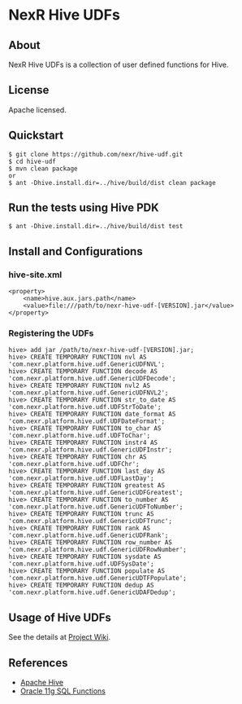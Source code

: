 # NexR Hive UDFs

## About
NexR Hive UDFs is a collection of user defined functions for Hive.

## License
Apache licensed.

## Quickstart
    $ git clone https://github.com/nexr/hive-udf.git
    $ cd hive-udf
    $ mvn clean package
    or
    $ ant -Dhive.install.dir=../hive/build/dist clean package

## Run the tests using Hive PDK
    $ ant -Dhive.install.dir=../hive/build/dist test

## Install and Configurations
### hive-site.xml
    <property>
        <name>hive.aux.jars.path</name>
        <value>file:///path/to/nexr-hive-udf-[VERSION].jar</value>
    </property>

### Registering the UDFs
    hive> add jar /path/to/nexr-hive-udf-[VERSION].jar;
    hive> CREATE TEMPORARY FUNCTION nvl AS 'com.nexr.platform.hive.udf.GenericUDFNVL';
    hive> CREATE TEMPORARY FUNCTION decode AS 'com.nexr.platform.hive.udf.GenericUDFDecode';
    hive> CREATE TEMPORARY FUNCTION nvl2 AS 'com.nexr.platform.hive.udf.GenericUDFNVL2';
    hive> CREATE TEMPORARY FUNCTION str_to_date AS 'com.nexr.platform.hive.udf.UDFStrToDate';
    hive> CREATE TEMPORARY FUNCTION date_format AS 'com.nexr.platform.hive.udf.UDFDateFormat';
    hive> CREATE TEMPORARY FUNCTION to_char AS 'com.nexr.platform.hive.udf.UDFToChar';
    hive> CREATE TEMPORARY FUNCTION instr4 AS 'com.nexr.platform.hive.udf.GenericUDFInstr';
    hive> CREATE TEMPORARY FUNCTION chr AS 'com.nexr.platform.hive.udf.UDFChr';
    hive> CREATE TEMPORARY FUNCTION last_day AS 'com.nexr.platform.hive.udf.UDFLastDay';
    hive> CREATE TEMPORARY FUNCTION greatest AS 'com.nexr.platform.hive.udf.GenericUDFGreatest';
    hive> CREATE TEMPORARY FUNCTION to_number AS 'com.nexr.platform.hive.udf.GenericUDFToNumber';
    hive> CREATE TEMPORARY FUNCTION trunc AS 'com.nexr.platform.hive.udf.GenericUDFTrunc';
    hive> CREATE TEMPORARY FUNCTION rank AS 'com.nexr.platform.hive.udf.GenericUDFRank';
    hive> CREATE TEMPORARY FUNCTION row_number AS 'com.nexr.platform.hive.udf.GenericUDFRowNumber';
    hive> CREATE TEMPORARY FUNCTION sysdate AS 'com.nexr.platform.hive.udf.UDFSysDate';
    hive> CREATE TEMPORARY FUNCTION populate AS 'com.nexr.platform.hive.udf.GenericUDTFPopulate';
    hive> CREATE TEMPORARY FUNCTION dedup AS 'com.nexr.platform.hive.udf.GenericUDAFDedup';

## Usage of Hive UDFs
See the details at [Project Wiki](https://github.com/nexr/hive-udf/wiki).

## References
* [Apache Hive](http://hive.apache.org/)
* [Oracle 11g SQL Functions](http://docs.oracle.com/cd/B28359_01/server.111/b28286/functions001.htm#i88893)